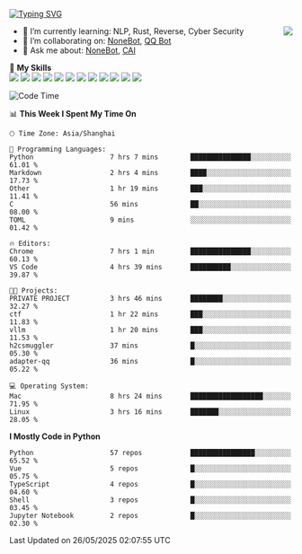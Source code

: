 [![Typing SVG](https://readme-typing-svg.herokuapp.com?size=25&duration=2500&color=8C43EA&vCenter=true&width=200&height=40&lines=Hi+there+%F0%9F%91%8B%F0%9F%8F%BB;I'm+yanyongyu)](https://git.io/typing-svg)

<a href="#">
  <img align="right" src="https://github-readme-stats.vercel.app/api?username=yanyongyu&count_private=true&show_icons=true&bg_color=15,f2f7fd,E0EAFC" />
</a>

- 🌱 I’m currently learning: NLP, Rust, Reverse, Cyber Security
- 👯 I’m collaborating on: [NoneBot](https://github.com/nonebot), [QQ Bot](https://github.com/Mrs4s/go-cqhttp)
- 💬 Ask me about: [NoneBot](https://github.com/nonebot), [CAI](https://github.com/cscs181/CAI)

🌟 **My Skills**  
![](https://img.shields.io/badge/-Python-3e74a2?style=flat-square&logo=Python&logoColor=fff)
![](https://img.shields.io/badge/-TypeScript-3178C6?style=flat-square&logo=TypeScript&logoColor=fff)
![](https://img.shields.io/badge/-Vue-4fc08d?style=flat-square&logo=Vue.js&logoColor=fff)
![](https://img.shields.io/badge/-React-2d98ce?style=flat-square&logo=React&logoColor=fff)
![](https://img.shields.io/badge/-FastAPI-009688?style=flat-square&logo=FastAPI&logoColor=fff)
![](https://img.shields.io/badge/-Linux-000000?style=flat-square&logo=Linux&logoColor=fff)
![](https://img.shields.io/badge/-Docker-2496ED?style=flat-square&logo=Docker&logoColor=fff)
![](https://img.shields.io/badge/-Kubernetes-326CE5?style=flat-square&logo=Kubernetes&logoColor=fff)
![](https://img.shields.io/badge/-GitHub%20Actions-2088FF?style=flat-square&logo=GitHubActions&logoColor=fff)
![](https://img.shields.io/badge/-PostgreSQL-4169E1?style=flat-square&logo=PostgreSQL&logoColor=fff)
![](https://img.shields.io/badge/-Redis-DC382D?style=flat-square&logo=Redis&logoColor=fff)
![](https://img.shields.io/badge/-MongoDB-47A248?style=flat-square&logo=MongoDB&logoColor=fff)

<!--START_SECTION:waka-->
![Code Time](http://img.shields.io/badge/Code%20Time-7%2C605%20hrs%2017%20mins-blue)

📊 **This Week I Spent My Time On** 

```text
🕑︎ Time Zone: Asia/Shanghai

💬 Programming Languages: 
Python                   7 hrs 7 mins        ███████████████░░░░░░░░░░   61.01 % 
Markdown                 2 hrs 4 mins        ████░░░░░░░░░░░░░░░░░░░░░   17.73 % 
Other                    1 hr 19 mins        ███░░░░░░░░░░░░░░░░░░░░░░   11.41 % 
C                        56 mins             ██░░░░░░░░░░░░░░░░░░░░░░░   08.00 % 
TOML                     9 mins              ░░░░░░░░░░░░░░░░░░░░░░░░░   01.42 % 

🔥 Editors: 
Chrome                   7 hrs 1 min         ███████████████░░░░░░░░░░   60.13 % 
VS Code                  4 hrs 39 mins       ██████████░░░░░░░░░░░░░░░   39.87 % 

🐱‍💻 Projects: 
PRIVATE PROJECT          3 hrs 46 mins       ████████░░░░░░░░░░░░░░░░░   32.27 % 
ctf                      1 hr 22 mins        ███░░░░░░░░░░░░░░░░░░░░░░   11.83 % 
vllm                     1 hr 20 mins        ███░░░░░░░░░░░░░░░░░░░░░░   11.53 % 
h2csmuggler              37 mins             █░░░░░░░░░░░░░░░░░░░░░░░░   05.30 % 
adapter-qq               36 mins             █░░░░░░░░░░░░░░░░░░░░░░░░   05.22 % 

💻 Operating System: 
Mac                      8 hrs 24 mins       ██████████████████░░░░░░░   71.95 % 
Linux                    3 hrs 16 mins       ███████░░░░░░░░░░░░░░░░░░   28.05 % 
```

**I Mostly Code in Python** 

```text
Python                   57 repos            ████████████████░░░░░░░░░   65.52 % 
Vue                      5 repos             █░░░░░░░░░░░░░░░░░░░░░░░░   05.75 % 
TypeScript               4 repos             █░░░░░░░░░░░░░░░░░░░░░░░░   04.60 % 
Shell                    3 repos             █░░░░░░░░░░░░░░░░░░░░░░░░   03.45 % 
Jupyter Notebook         2 repos             █░░░░░░░░░░░░░░░░░░░░░░░░   02.30 % 
```




 Last Updated on 26/05/2025 02:07:55 UTC
<!--END_SECTION:waka-->
